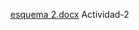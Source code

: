 [esquema 2.docx](https://github.com/Cezimolgado/filoscimientos/files/7283581/esquema.2.docx)
Actividad-2
